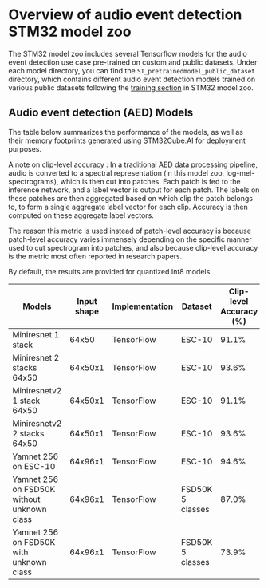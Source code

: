 # Overview of audio event detection STM32 model zoo

The STM32 model zoo includes several Tensorflow models for the audio event detection use case pre-trained on custom and public datasets.
Under each model directory, you can find the `ST_pretrainedmodel_public_dataset` directory, which contains different audio event detection models trained on various public datasets following the [training section](../scripts/training/README.md) in STM32 model zoo. 





<a name="ic_models"></a>
## Audio event detection (AED) Models

The table below summarizes the performance of the models, as well as their memory footprints generated using STM32Cube.AI for deployment purposes.

A note on clip-level accuracy : In a traditional AED data processing pipeline, audio is converted to a spectral representation (in this model zoo, log-mel-spectrograms), which is then cut into patches. Each patch is fed to the inference network, and a label vector is output for each patch. The labels on these patches are then aggregated based on which clip the patch belongs to, to form a single aggregate label vector for each clip. Accuracy is then computed on these aggregate label vectors.

The reason this metric is used instead of patch-level accuracy is because patch-level accuracy varies immensely depending on the specific manner used to cut spectrogram into patches, and also because clip-level accuracy is the metric most often reported in research papers.

By default, the results are provided for quantized Int8 models.


| Models                     | Input shape | Implementation | Dataset    | Clip-level Accuracy (%)   | MACCs    (M) | Activation RAM (KiB) | Weights Flash (KiB) | STM32Cube.AI version  | Source
|---------------------------|--------------|-----------------|------------|----------------------|-------------|-----------------------|----------------------|-----------------------|--------
| Miniresnet  1 stack | 64x50 | TensorFlow     | ESC-10    | 91.1%                |   14.5        |   59.6            |   127.8        | 7.3.0                 |    [link](miniresnet/ST_pretrainedmodel_public_dataset/esc10/miniresnet_1stacks_64x50/miniresnet_1stacks_64x50_int8.tflite)
| Miniresnet  2 stacks 64x50 | 64x50x1 | TensorFlow     | ESC-10    | 93.6%                |   26        |   59.6            |   451.8        | 7.3.0                 |    [link](miniresnet/ST_pretrainedmodel_public_dataset/esc10/miniresnet_2stacks_64x50/miniresnet_2stacks_64x50_int8.tflite)
| Miniresnetv2 1 stack 64x50 | 64x50x1 |  TensorFlow     | ESC-10    | 91.1%                |   15      |   59.6            |   124.0        | 7.3.0                 |    [link](miniresnetv2/ST_pretrainedmodel_public_dataset/esc10/miniresnetv2_1stacks_64x50/miniresnetv2_1stacks_64x50_int8.tflite)
| Miniresnetv2 2 stacks 64x50 | 64x50x1 | TensorFlow     | ESC-10    | 93.6%                |   27        |   59.6            |   431.9        | 7.3.0                 |    [link](miniresnetv2/ST_pretrainedmodel_public_dataset/esc10/miniresnetv2_2stacks_64x50/miniresnetv2_2stacks_64x50_int8.tflite)
| Yamnet 256 on ESC-10| 64x96x1 | TensorFlow     | ESC-10    | 94.6%                |   24        |   109.6            |   135.9      | 7.3.0                 |    [link](yamnet/ST_pretrainedmodel_public_dataset/esc_10/yamnet_256_64x96/yamnet_256_64x96_int8.tflite)
| Yamnet 256 on FSD50K without unknown class| 64x96x1 | TensorFlow     | FSD50K 5 classes   | 87.0%                |   24        |   109.6            |   134.6      | 8.0.0                 |    [link](yamnet/ST_pretrainedmodel_public_dataset\fsd50k\yamnet_256_64x96\without_unknown_class\yamnet_256_64x96_int8.tflite)
| Yamnet 256 on FSD50K with unknown class| 64x96x1 | TensorFlow     | FSD50K 5 classes    | 73.9%                |   24        |   109.6            |   134.9      | 8.0.0                 |    [link](yamnet/ST_pretrainedmodel_public_dataset\fsd50k\yamnet_256_64x96\with_unknown_class\yamnet_256_64x96_int8.tflite)
